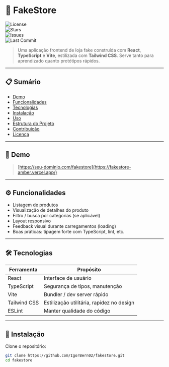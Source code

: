 # 🛒 FakeStore

![License](https://img.shields.io/github/license/IgorBern02/fakestore)  
![Stars](https://img.shields.io/github/stars/IgorBern02/fakestore)  
![Issues](https://img.shields.io/github/issues/IgorBern02/fakestore)  
![Last Commit](https://img.shields.io/github/last-commit/IgorBern02/fakestore)

> Uma aplicação frontend de loja fake construída com **React**, **TypeScript** e **Vite**, estilizada com **Tailwind CSS**. Serve tanto para aprendizado quanto protótipos rápidos.

---

## 📋 Sumário

- [Demo](#demo)  
- [Funcionalidades](#funcionalidades)  
- [Tecnologias](#tecnologias)  
- [Instalação](#instalação)  
- [Uso](#uso)  
- [Estrutura do Projeto](#estrutura-do-projeto)  
- [Contribuição](#contribuição)  
- [Licença](#licença)

---

## 🚀 Demo

> [https://seu-dominio.com/fakestore](https://fakestore-amber.vercel.app/)

---

## ⚙️ Funcionalidades

- Listagem de produtos  
- Visualização de detalhes do produto  
- Filtro / busca por categorias (se aplicável)  
- Layout responsivo  
- Feedback visual durante carregamentos (loading)  
- Boas práticas: tipagem forte com TypeScript, lint, etc.

---

## 🛠 Tecnologias

| Ferramenta | Propósito |
|------------|-----------|
| React      | Interface de usuário |
| TypeScript | Segurança de tipos, manutenção |
| Vite       | Bundler / dev server rápido |
| Tailwind CSS | Estilização utilitária, rapidez no design |
| ESLint     | Manter qualidade do código |


---

## 🧰 Instalação

Clone o repositório:

```bash
git clone https://github.com/IgorBern02/fakestore.git
cd fakestore
